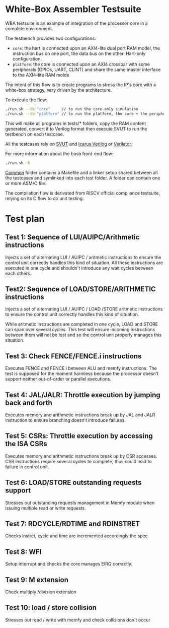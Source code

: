 # White-Box Assembler Testsuite

WBA testsuite is an example of integration of the processor core in a complete environment.

The testbench provides two configurations:

- `core`: the hart is connected upon an AXI4-lite dual port RAM model, the instruction
  bus on one port, the data bus on the other. Hart-only configuration.
- `platform`: the core is connected upon an AXI4 crossbar with some peripherals
  (GPIOs, UART, CLINT) and share the same master interface to the AXI4-lite RAM molde

The intent of this flow is to create programs to stress the IP's core
with a white-box strategy, very driven by the architecture.

To execute the flow:

```bash
./run.sh --tb "core"     // to run the core-only simulation
./run.sh --tb "platform" // to run the platform, the core + the peripherals
```

This will make all programs in tests/* folders, copy the RAM content generated,
convert it to Verilog format then execute SVUT to run the testbench on each
testcase.

All the testcases rely on [SVUT](https://github.com/dpretet/svut) and
[Icarus Verilog](http://iverilog.icarus.com) or [Verilator](https://github.com/verilator).

For more information about the bash front-end flow:

```bash
./run.sh -h
```

[Common](../common) folder contains a Makefile and a linker setup shared between
all the testcases and symlinked into each test folder. A folder can contain
one or more ASM/C file.

The compilation flow is derivated from RISCV official compliance testsuite,
relying on its C flow to do unit testing.

# Test plan

## Test 1: Sequence of LUI/AUIPC/Arithmetic instructions

Injects a set of alternating LUI / AUIPC / aritmetic instructions to ensure the
control unit correctly handles this kind of situation. All these instructions
are executed in one cycle and shouldn't introduce any wait cycles between each
others.

## Test2: Sequence of LOAD/STORE/ARITHMETIC instructions

Injects a set of alternating LUI / AUIPC / LOAD  /STORE aritmetic instructions
to ensure the control unit correctly handles this kind of situation.

While aritmetic instructions are completed in one cycle, LOAD and STORE can
span over several cycles. This test will ensure incoming instructions between
them will not be lost and so the control unit properly manages this situation.

## Test 3: Check FENCE/FENCE.i instructions

Executes FENCE and FENCE.i between ALU and memfy instructions. The test is
supposed for the moment harmless because the processor doesn't support neither
out-of-order or parallel executions.

## Test 4: JAL/JALR: Throttle execution by jumping back and forth

Executes memory and arithmetic instructions break up by JAL and
JALR instruction to ensure branching doesn't introduce failures.

## Test 5: CSRs: Throttle execution by accessing the ISA CSRs

Executes memory and arithmetic instructions break up by CSR
accesses. CSR instructions require several cycles to complete, thus could lead
to failure in control unit.

## Test 6: LOAD/STORE outstanding requests support

Stresses out outstanding requests management in Memfy module when issuing
multiple read or write requests.

## Test 7: RDCYCLE/RDTIME and RDINSTRET

Checks instret, cycle and time are incremented accordingly the spec

## Test 8: WFI

Setup interrupt and checks the core manages EIRQ correctly.

## Test 9: M extension

Check multiply /division extension

## Test 10: load / store collision

Stresses out read / write with memfy and check collisions don't occur
